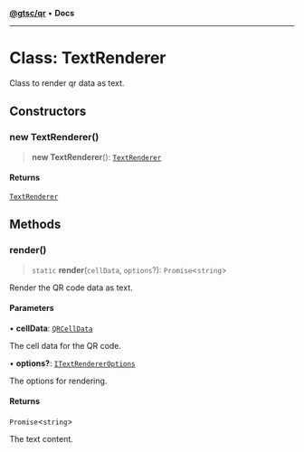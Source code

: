 [**@gtsc/qr**](../README.md) • **Docs**

***

# Class: TextRenderer

Class to render qr data as text.

## Constructors

### new TextRenderer()

> **new TextRenderer**(): [`TextRenderer`](TextRenderer.md)

#### Returns

[`TextRenderer`](TextRenderer.md)

## Methods

### render()

> `static` **render**(`cellData`, `options`?): `Promise`\<`string`\>

Render the QR code data as text.

#### Parameters

• **cellData**: [`QRCellData`](../type-aliases/QRCellData.md)

The cell data for the QR code.

• **options?**: [`ITextRendererOptions`](../interfaces/ITextRendererOptions.md)

The options for rendering.

#### Returns

`Promise`\<`string`\>

The text content.
